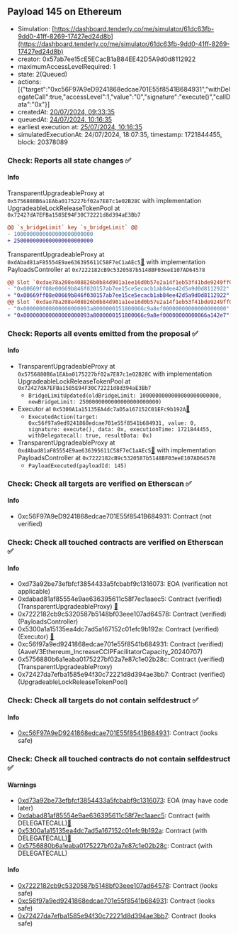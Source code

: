 ## Payload 145 on Ethereum

- Simulation: [https://dashboard.tenderly.co/me/simulator/61dc63fb-9dd0-41ff-8269-17427ed24d8b](https://dashboard.tenderly.co/me/simulator/61dc63fb-9dd0-41ff-8269-17427ed24d8b)
- creator: 0x57ab7ee15cE5ECacB1aB84EE42D5A9d0d8112922
- maximumAccessLevelRequired: 1
- state: 2(Queued)
- actions: [{"target":"0xc56F97A9eD9241868edcae701E55f8541B684931","withDelegateCall":true,"accessLevel":1,"value":"0","signature":"execute()","callData":"0x"}]
- createdAt: [20/07/2024, 09:33:35](https://etherscan.io/tx/0xacd3d732a21843caff6d9e78ec92fa10b8aba06c2cb5f7d96c139a93eace7305)
- queuedAt: [24/07/2024, 10:16:35](https://etherscan.io/tx/0x0d188c1381a55c51cfa8796e27fa0836bdc98b3e5babdce640c0c75771f8caf9)
- earliest execution at: [25/07/2024, 10:16:35](https://www.epochconverter.com/countdown?q=1721902595)
- simulatedExecutionAt: 24/07/2024, 18:07:35, timestamp: 1721844455, block: 20378089
### Check: Reports all state changes :white_check_mark:

#### Info


TransparentUpgradeableProxy at `0x5756880B6a1EAba0175227bf02a7E87c1e02B28C` with implementation UpgradeableLockReleaseTokenPool at `0x72427dA7EFBa1585E94F30C72221d8d394aE3Bb7`
```diff
@@ `s_bridgeLimit` key `s_bridgeLimit` @@
- 1000000000000000000000000
+ 2500000000000000000000000
```

TransparentUpgradeableProxy at `0xdAbad81aF85554E9ae636395611C58F7eC1aAEc5`[:ghost:](https://github.com/bgd-labs/aave-address-book "GovernanceV3Ethereum.PAYLOADS_CONTROLLER") with implementation PayloadsController at `0x7222182cB9c5320587b5148BF03eeE107AD64578`
```diff
@@ Slot `0xdae78a208e408826b0b84d901a1ee16d0b57e2a14f1eb53f41bde9249ff09a9d` @@
- "0x00669ff08e00669b846f020157ab7ee15ce5ecacb1ab84ee42d5a9d0d8112922"
+ "0x00669ff08e00669b846f030157ab7ee15ce5ecacb1ab84ee42d5a9d0d8112922"
@@ Slot `0xdae78a208e408826b0b84d901a1ee16d0b57e2a14f1eb53f41bde9249ff09a9e` @@
- "0x000000000000000000093a8000000151800066c9a8ef00000000000000000000"
+ "0x000000000000000000093a8000000151800066c9a8ef00000000000066a142e7"
```


### Check: Reports all events emitted from the proposal :white_check_mark:

#### Info

- TransparentUpgradeableProxy at `0x5756880B6a1EAba0175227bf02a7E87c1e02B28C` with implementation UpgradeableLockReleaseTokenPool at `0x72427dA7EFBa1585E94F30C72221d8d394aE3Bb7`
  - `BridgeLimitUpdated(oldBridgeLimit: 1000000000000000000000000, newBridgeLimit: 2500000000000000000000000)`
- Executor at `0x5300A1a15135EA4dc7aD5a167152C01EFc9b192A`[:ghost:](https://github.com/bgd-labs/aave-address-book "AaveV2Ethereum.POOL_ADMIN, AaveV2EthereumAMM.POOL_ADMIN, AaveV3Ethereum.ACL_ADMIN, GovernanceV3Ethereum.EXECUTOR_LVL_1")
  - `ExecutedAction(target: 0xc56f97a9ed9241868edcae701e55f8541b684931, value: 0, signature: execute(), data: 0x, executionTime: 1721844455, withDelegatecall: true, resultData: 0x)`
- TransparentUpgradeableProxy at `0xdAbad81aF85554E9ae636395611C58F7eC1aAEc5`[:ghost:](https://github.com/bgd-labs/aave-address-book "GovernanceV3Ethereum.PAYLOADS_CONTROLLER") with implementation PayloadsController at `0x7222182cB9c5320587b5148BF03eeE107AD64578`
  - `PayloadExecuted(payloadId: 145)`

### Check: Check all targets are verified on Etherscan :white_check_mark:

#### Info

- 0xc56F97A9eD9241868edcae701E55f8541B684931: Contract (not verified) 

### Check: Check all touched contracts are verified on Etherscan :white_check_mark:

#### Info

- 0xd73a92be73efbfcf3854433a5fcbabf9c1316073: EOA (verification not applicable)
- 0xdabad81af85554e9ae636395611c58f7ec1aaec5: Contract (verified) (TransparentUpgradeableProxy) [:ghost:](https://github.com/bgd-labs/aave-address-book "GovernanceV3Ethereum.PAYLOADS_CONTROLLER")
- 0x7222182cb9c5320587b5148bf03eee107ad64578: Contract (verified) (PayloadsController) 
- 0x5300a1a15135ea4dc7ad5a167152c01efc9b192a: Contract (verified) (Executor) [:ghost:](https://github.com/bgd-labs/aave-address-book "AaveV2Ethereum.POOL_ADMIN, AaveV2EthereumAMM.POOL_ADMIN, AaveV3Ethereum.ACL_ADMIN, GovernanceV3Ethereum.EXECUTOR_LVL_1")
- 0xc56f97a9ed9241868edcae701e55f8541b684931: Contract (verified) (AaveV3Ethereum_IncreaseCCIPFacilitatorCapacity_20240707) 
- 0x5756880b6a1eaba0175227bf02a7e87c1e02b28c: Contract (verified) (TransparentUpgradeableProxy) 
- 0x72427da7efba1585e94f30c72221d8d394ae3bb7: Contract (verified) (UpgradeableLockReleaseTokenPool) 

### Check: Check all targets do not contain selfdestruct :white_check_mark:

#### Info

- [0xc56F97A9eD9241868edcae701E55f8541B684931](https://etherscan.io/address/0xc56F97A9eD9241868edcae701E55f8541B684931): Contract (looks safe)

### Check: Check all touched contracts do not contain selfdestruct :white_check_mark:

#### Warnings

- [0xd73a92be73efbfcf3854433a5fcbabf9c1316073](https://etherscan.io/address/0xd73a92be73efbfcf3854433a5fcbabf9c1316073): EOA (may have code later)
- [0xdabad81af85554e9ae636395611c58f7ec1aaec5](https://etherscan.io/address/0xdabad81af85554e9ae636395611c58f7ec1aaec5): Contract (with DELEGATECALL)[:ghost:](https://github.com/bgd-labs/aave-address-book "GovernanceV3Ethereum.PAYLOADS_CONTROLLER")
- [0x5300a1a15135ea4dc7ad5a167152c01efc9b192a](https://etherscan.io/address/0x5300a1a15135ea4dc7ad5a167152c01efc9b192a): Contract (with DELEGATECALL)[:ghost:](https://github.com/bgd-labs/aave-address-book "AaveV2Ethereum.POOL_ADMIN, AaveV2EthereumAMM.POOL_ADMIN, AaveV3Ethereum.ACL_ADMIN, GovernanceV3Ethereum.EXECUTOR_LVL_1")
- [0x5756880b6a1eaba0175227bf02a7e87c1e02b28c](https://etherscan.io/address/0x5756880b6a1eaba0175227bf02a7e87c1e02b28c): Contract (with DELEGATECALL)

#### Info

- [0x7222182cb9c5320587b5148bf03eee107ad64578](https://etherscan.io/address/0x7222182cb9c5320587b5148bf03eee107ad64578): Contract (looks safe)
- [0xc56f97a9ed9241868edcae701e55f8541b684931](https://etherscan.io/address/0xc56f97a9ed9241868edcae701e55f8541b684931): Contract (looks safe)
- [0x72427da7efba1585e94f30c72221d8d394ae3bb7](https://etherscan.io/address/0x72427da7efba1585e94f30c72221d8d394ae3bb7): Contract (looks safe)

